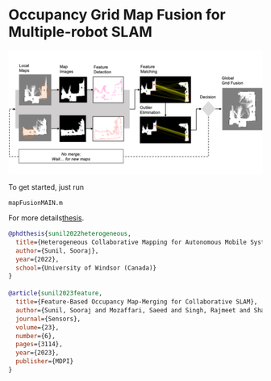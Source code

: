 # Occupancy Grid Map Fusion for Multiple-robot SLAM

![Overview](Resources/overview.png)

To get started, just run
```
mapFusionMAIN.m
```

For more details[thesis](https://scholar.uwindsor.ca/etd/8790/).

```bibtex
@phdthesis{sunil2022heterogeneous,
  title={Heterogeneous Collaborative Mapping for Autonomous Mobile Systems},
  author={Sunil, Sooraj},
  year={2022},
  school={University of Windsor (Canada)}
}

@article{sunil2023feature,
  title={Feature-Based Occupancy Map-Merging for Collaborative SLAM},
  author={Sunil, Sooraj and Mozaffari, Saeed and Singh, Rajmeet and Shahrrava, Behnam and Alirezaee, Shahpour},
  journal={Sensors},
  volume={23},
  number={6},
  pages={3114},
  year={2023},
  publisher={MDPI}
}
```
